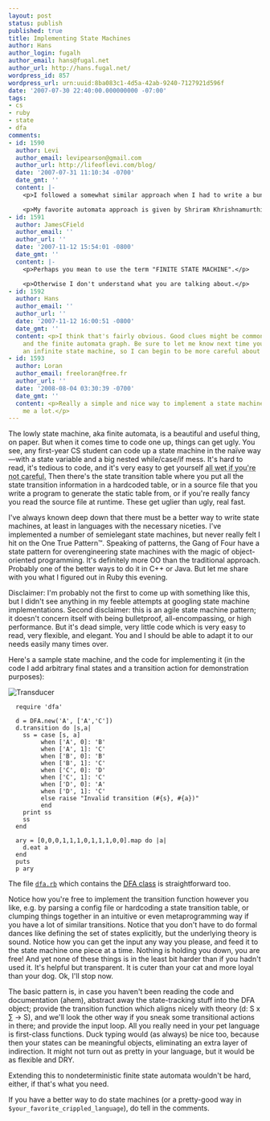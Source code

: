 ```yaml
---
layout: post
status: publish
published: true
title: Implementing State Machines
author: Hans
author_login: fugalh
author_email: hans@fugal.net
author_url: http://hans.fugal.net/
wordpress_id: 857
wordpress_url: urn:uuid:8ba083c1-4d5a-42ab-9240-7127921d596f
date: '2007-07-30 22:40:00.000000000 -07:00'
tags:
- cs
- ruby
- state
- dfa
comments:
- id: 1590
  author: Levi
  author_email: levipearson@gmail.com
  author_url: http://lifeoflevi.com/blog/
  date: '2007-07-31 11:10:34 -0700'
  date_gmt: ''
  content: |-
    <p>I followed a somewhat similar approach when I had to write a bunch of automata for CS252 at BYU years ago, though I did it in Python and didn't abstract things quite as much.  This looks pretty slick, though.</p>

    <p>My favorite automata approach is given by Shriram Khrishnamurthi in a presentation he called <a href="http://technetcast.ddj.com/tnc_play_stream.html?stream_id=644" rel="nofollow">"The Swine Before Perl"</a>.  It only works well in Scheme or other languages that mandate tail-call optimization, and it's most elegant when macros are available.  In any case you should listen to the presentation and follow along with the slides, because Shriram is a highly engaging and entertaining presenter.</p>
- id: 1591
  author: JamesCField
  author_email: ''
  author_url: ''
  date: '2007-11-12 15:54:01 -0800'
  date_gmt: ''
  content: |-
    <p>Perhaps you mean to use the term "FINITE STATE MACHINE".</p>

    <p>Otherwise I don't understand what you are talking about.</p>
- id: 1592
  author: Hans
  author_email: ''
  author_url: ''
  date: '2007-11-12 16:00:51 -0800'
  date_gmt: ''
  content: <p>I think that's fairly obvious. Good clues might be common usage, DFAs,
    and the finite automata graph. Be sure to let me know next time you come across
    an infinite state machine, so I can begin to be more careful about that adjective.</p>
- id: 1593
  author: Loran
  author_email: freeloran@free.fr
  author_url: ''
  date: '2008-08-04 03:30:39 -0700'
  date_gmt: ''
  content: <p>Really a simple and nice way to implement a state machine. It helped
    me a lot.</p>
---
```

<p>The lowly state machine, aka finite automata, is a beautiful and useful thing,
on paper. But when it comes time to code one up, things can get ugly. You see,
any first-year CS student can code up a state machine in the naïve way—with a
state variable and a big nested while/case/if mess. It's hard to read, it's
tedious to code, and it's very easy to get yourself <acronym title="DRY: Don't
Repeat Yourself">all wet if you're not careful.</acronym> Then there's the
state transition table where you put all the state transition information in a
hardcoded table, or in a source file that you write a program to generate the
static table from, or if you're really fancy you read the source file at
runtime. These get uglier than ugly, real fast.</p>

<p>I've always known deep down that there must be a better way to write state
machines, at least in languages with the necessary niceties. I've implemented a
number of semielegant state machines, but never really felt I hit on the One
True Pattern™. Speaking of patterns, the Gang of Four have a state pattern for
overengineering state machines with the magic of object-oriented programming.
It's definitely more OO than the traditional approach. Probably one of the
better ways to do it in C++ or Java. But let me share with you what I figured
out in Ruby this evening.</p>

<p>Disclaimer: I'm probably not the first to come up with something like this, but
I didn't see anything in my feeble attempts at googling state machine
implementations. Second disclaimer: this is an agile state machine pattern; it
doesn't concern itself with being bulletproof, all-encompassing, or high
performance. But it's dead simple, very little code which is very easy to read,
very flexible, and elegant. You and I should be able to adapt it to our needs
easily many times over.</p>

<p>Here's a sample state machine, and the code for implementing it (in the code I add arbitrary final states and a transition action for demonstration purposes):</p>

<p><img src="http://hans.fugal.net/images/transducer.png" alt="Transducer"/></p>

<pre><code>  require 'dfa'

  d = DFA.new('A', ['A','C'])
  d.transition do |s,a|
    ss = case [s, a]
         when ['A', 0]: 'B'
         when ['A', 1]: 'C'
         when ['B', 0]: 'B'
         when ['B', 1]: 'C'
         when ['C', 0]: 'D'
         when ['C', 1]: 'C'
         when ['D', 0]: 'A'
         when ['D', 1]: 'C'
         else raise "Invalid transition (#{s}, #{a})"
         end
    print ss
    ss
  end

  ary = [0,0,0,1,1,1,0,1,1,1,0,0].map do |a|
    d.eat a
  end
  puts
  p ary
</code></pre>

<p>The file <a href="http://hans.fugal.net/src/dfa/dfa.rb"><code>dfa.rb</code></a> which contains the <a href="http://hans.fugal.net/src/dfa/doc">DFA class</a> is straightforward too.</p>

<p>Notice how you're free to implement the transition function however you like,
e.g. by parsing a config file or hardcoding a state transition table, or
clumping things together in an intuitive or even metaprogramming way if you
have a lot of similar transitions. Notice that you don't have to do formal
dances like defining the set of states explicitly, but the underlying theory is
sound. Notice how you can get the input any way you please, and feed it to the
state machine one piece at a time. Nothing is holding you down, you are free!
And yet none of these things is in the least bit harder than if you hadn't used
it. It's helpful but transparent. It is cuter than your cat and more loyal than
your dog. Ok, I'll stop now.</p>

<p>The basic pattern is, in case you haven't been reading the code and
documentation (ahem), abstract away the state-tracking stuff into the DFA
object; provide the transition function which aligns nicely with theory (d: S x
∑ → S), and we'll look the other way if you sneak some transitional actions in
there; and provide the input loop. All you really need in your pet language is
first-class functions. Duck typing would (as always) be nice too, because then
your states can be meaningful objects, eliminating an extra layer of
indirection. It might not turn out as pretty in your language, but it would be as flexible and DRY.</p>

<p>Extending this to nondeterministic finite state automata wouldn't be hard, either, if that's what you need.  </p>

<p>If you have a better way to do state machines (or a pretty-good way in
<code>$your_favorite_crippled_language</code>), do tell in the comments.</p>
